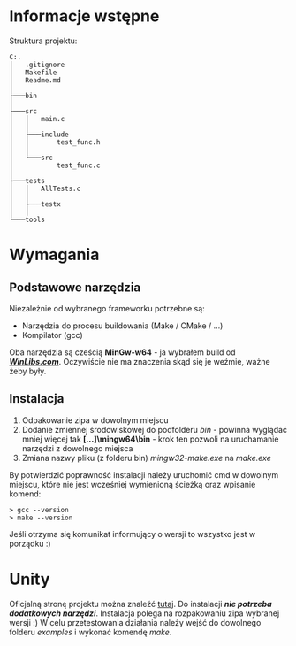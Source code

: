 # Informacje wstępne 
Struktura projektu:
```
C:.
│   .gitignore
│   Makefile
│   Readme.md
│
├───bin
│
├───src
│   │   main.c
│   │
│   ├───include
│   │       test_func.h
│   │
│   └───src
│           test_func.c
│
├───tests
│   │   AllTests.c
│   │
│   ├───testx
│   │       
└───tools
```

# Wymagania
Podstawowe narzędzia
---
Niezależnie od wybranego frameworku potrzebne są:
- Narzędzia do procesu buildowania (Make / CMake / $\dots$)
- Kompilator (gcc) 

Oba narzędzia są cześcią **MinGw-w64** - ja wybrałem build od [***WinLibs.com***](https://winlibs.com/). Oczywiście nie ma znaczenia skąd się je weźmie, ważne żeby były.

Instalacja
---

1. Odpakowanie zipa w dowolnym miejscu
2. Dodanie zmiennej środowiskowej do podfolderu *bin* - powinna wyglądać mniej więcej tak **[...]\mingw64\bin** - krok ten pozwoli na uruchamanie narzędzi z dowolnego miejsca
3. Zmiana nazwy pliku (z folderu bin) *mingw32-make.exe* na *make.exe*

By potwierdzić poprawność instalacji należy uruchomić cmd w dowolnym miejscu, które nie jest wcześniej wymienioną ścieżką oraz wpisanie komend:
```
> gcc --version
> make --version
```
Jeśli otrzyma się komunikat informujący o wersji to wszystko jest w porządku :)

# Unity
Oficjalną stronę projektu można znaleźć [tutaj](https://www.throwtheswitch.org/unity). Do instalacji ***nie potrzeba dodatkowych narzędzi***. Instalacja polega na rozpakowaniu zipa wybranej wersji :) W celu przetestowania działania należy wejść do dowolnego folderu *examples* i wykonać komendę *make*.
